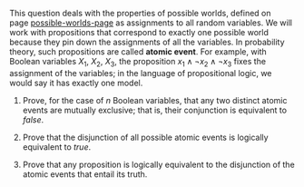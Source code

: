

This question deals with the properties
of possible worlds, defined on page <a class="pageRef" title="" href="#">possible-worlds-page</a> as assignments to all
random variables. We will work with propositions that correspond to
exactly one possible world because they pin down the assignments of all
the variables. In probability theory, such propositions are called <b>atomic event</b>. For
example, with Boolean variables $X_1$, $X_2$, $X_3$, the proposition
$x_1\land \lnot x_2 \land \lnot x_3$ fixes the assignment of the
variables; in the language of propositional logic, we would say it has
exactly one model.<br>


1.  Prove, for the case of $n$ Boolean variables, that any two distinct
    atomic events are mutually exclusive; that is, their conjunction is
    equivalent to ${false}$.<br>

2.  Prove that the disjunction of all possible atomic events is
    logically equivalent to ${true}$.<br>

3.  Prove that any proposition is logically equivalent to the
    disjunction of the atomic events that entail its truth.<br>
